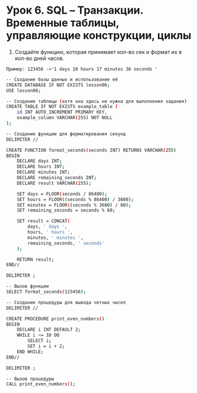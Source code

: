 # Урок 6. SQL – Транзакции. Временные таблицы, управляющие конструкции, циклы

1. Создайте функцию, которая принимает кол-во сек и формат их в кол-во дней часов.

`Пример: 123456 ->'1 days 10 hours 17 minutes 36 seconds '`

```sh
-- Создание базы данных и использование её
CREATE DATABASE IF NOT EXISTS lesson06;
USE lesson06;

-- Создание таблицы (хотя она здесь не нужна для выполнения задания)
CREATE TABLE IF NOT EXISTS example_table (
    id INT AUTO_INCREMENT PRIMARY KEY,
    example_column VARCHAR(255) NOT NULL
);

-- Создание функции для форматирования секунд
DELIMITER //

CREATE FUNCTION format_seconds(seconds INT) RETURNS VARCHAR(255)
BEGIN
    DECLARE days INT;
    DECLARE hours INT;
    DECLARE minutes INT;
    DECLARE remaining_seconds INT;
    DECLARE result VARCHAR(255);

    SET days = FLOOR(seconds / 86400);
    SET hours = FLOOR((seconds % 86400) / 3600);
    SET minutes = FLOOR((seconds % 3600) / 60);
    SET remaining_seconds = seconds % 60;

    SET result = CONCAT(
        days, ' days ',
        hours, ' hours ',
        minutes, ' minutes ',
        remaining_seconds, ' seconds'
    );

    RETURN result;
END//

DELIMITER ;

-- Вызов функции
SELECT format_seconds(123456);

-- Создание процедуры для вывода четных чисел
DELIMITER //

CREATE PROCEDURE print_even_numbers()
BEGIN
    DECLARE i INT DEFAULT 2;
    WHILE i <= 10 DO
        SELECT i;
        SET i = i + 2;
    END WHILE;
END//

DELIMITER ;

-- Вызов процедуры
CALL print_even_numbers();
```

